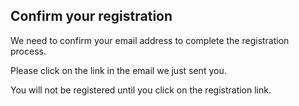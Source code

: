 ## Confirm your registration

We need to confirm your email address to complete the registration process.

Please click on the link in the email we just sent you. 

You will not be registered until you click on the registration link.
